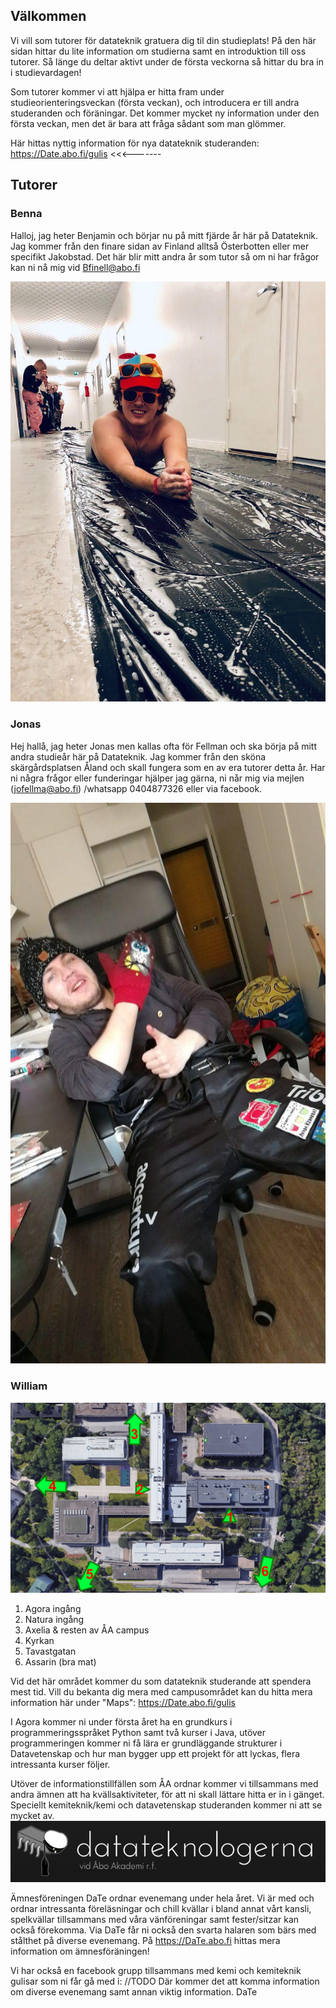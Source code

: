 ## Välkommen
Vi vill som tutorer för datateknik gratuera dig til din studieplats!
På den här sidan hittar du lite information om studierna samt en
 introduktion till oss tutorer. Så länge du deltar aktivt under de 
 första veckorna så hittar du bra in i studievardagen!

Som tutorer kommer vi att hjälpa er hitta fram under studieorienteringsveckan 
(första veckan), och introducera er till andra studeranden och
 föräningar. Det kommer mycket ny information under den första
  veckan, men det är bara att fråga sådant som man glömmer.
  
Här hittas nyttig information för nya datateknik studeranden: https://Date.abo.fi/gulis <<<-------

## Tutorer

### Benna
Halloj, jag heter Benjamin och börjar nu på mitt fjärde 
år här på Datateknik. Jag kommer från den finare sidan av 
Finland alltså Österbotten eller mer specifikt Jakobstad.
Det här blir mitt andra år som tutor
så om ni har frågor kan ni nå mig vid Bfinell@abo.fi 

![benna](images/Benjamin_Finell_Tutor.jpg)

### Jonas
Hej hallå, jag heter Jonas men kallas ofta för Fellman och ska
 börja på mitt andra studieår här på Datateknik. Jag kommer från
  den sköna skärgårdsplatsen Åland och skall fungera som en av 
 era tutorer detta år. 
Har ni några frågor eller funderingar hjälper jag gärna,
 ni når mig via mejlen (jofellma@abo.fi)
 /whatsapp 0404877326 eller via facebook.
 
![Jonas](images/Jonas_Fellman_Tutor.jpg)

### William


![karta](images/Tutuor_Map.png)
1. Agora ingång 
2. Natura ingång
3. Axelia & resten av ÅA campus
4. Kyrkan
5. Tavastgatan
6. Assarin (bra mat)

Vid det här området kommer du som datateknik studerande
 att spendera mest tid. Vill du bekanta dig mera med 
 campusområdet kan du hitta mera information här under
  "Maps": https://Date.abo.fi/gulis

I Agora kommer ni under första året ha en grundkurs i 
programmeringsspråket Python samt två kurser i Java,
 utöver programmeringen kommer ni få lära er grundläggande
strukturer i Datavetenskap och hur man bygger upp ett
 projekt för att lyckas, flera intressanta kurser följer.

Utöver de informationstillfällen som ÅA ordnar kommer 
vi tillsammans med andra ämnen att ha kvällsaktiviteter,
 för att ni skall lättare hitta er in i gänget. 
 Speciellt kemiteknik/kemi och datavetenskap studeranden kommer ni att se mycket av.
![DaTeBild](images/DaTe_Bild.jpg)

Ämnesföreningen DaTe ordnar evenemang under hela året.
 Vi är med och ordnar intressanta föreläsningar och chill kvällar
  i bland annat vårt kansli, spelkvällar tillsammans med 
  våra vänföreningar samt fester/sitzar kan också förekomma.
   Via DaTe får ni också den svarta halaren som bärs med stålthet på diverse evenemang. 
På https://DaTe.abo.fi hittas mera information om ämnesföräningen!

Vi har också en facebook grupp tillsammans med kemi och kemiteknik gulisar 
som ni får gå med i: //TODO
Där kommer det att komma information om diverse evenemang samt annan viktig information.
DaTe


